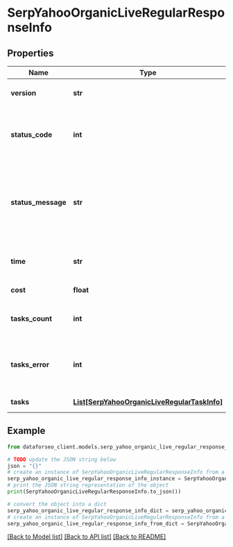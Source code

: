 # SerpYahooOrganicLiveRegularResponseInfo


## Properties

Name | Type | Description | Notes
------------ | ------------- | ------------- | -------------
**version** | **str** | the current version of the API | [optional] 
**status_code** | **int** | general status code you can find the full list of the response codes here | [optional] 
**status_message** | **str** | general informational message you can find the full list of general informational messages here | [optional] 
**time** | **str** | total execution time, seconds | [optional] 
**cost** | **float** | total tasks cost, USD | [optional] 
**tasks_count** | **int** | the number of tasks in the tasks array | [optional] 
**tasks_error** | **int** | the number of tasks in the tasks array returned with an error | [optional] 
**tasks** | [**List[SerpYahooOrganicLiveRegularTaskInfo]**](SerpYahooOrganicLiveRegularTaskInfo.md) | array of tasks | [optional] 

## Example

```python
from dataforseo_client.models.serp_yahoo_organic_live_regular_response_info import SerpYahooOrganicLiveRegularResponseInfo

# TODO update the JSON string below
json = "{}"
# create an instance of SerpYahooOrganicLiveRegularResponseInfo from a JSON string
serp_yahoo_organic_live_regular_response_info_instance = SerpYahooOrganicLiveRegularResponseInfo.from_json(json)
# print the JSON string representation of the object
print(SerpYahooOrganicLiveRegularResponseInfo.to_json())

# convert the object into a dict
serp_yahoo_organic_live_regular_response_info_dict = serp_yahoo_organic_live_regular_response_info_instance.to_dict()
# create an instance of SerpYahooOrganicLiveRegularResponseInfo from a dict
serp_yahoo_organic_live_regular_response_info_from_dict = SerpYahooOrganicLiveRegularResponseInfo.from_dict(serp_yahoo_organic_live_regular_response_info_dict)
```
[[Back to Model list]](../README.md#documentation-for-models) [[Back to API list]](../README.md#documentation-for-api-endpoints) [[Back to README]](../README.md)


